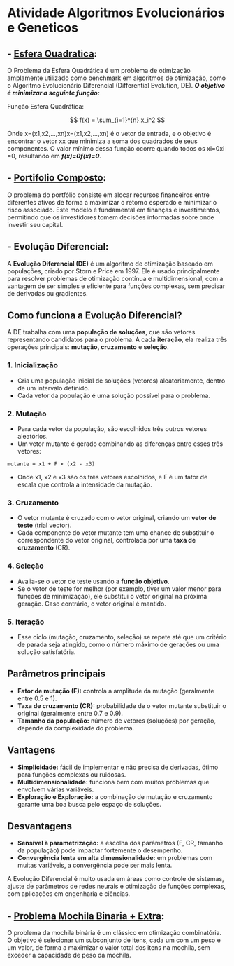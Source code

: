 # Atividade Algoritmos Evolucionários e Geneticos

## - [Esfera Quadratica](/esfera-quadratica.py): 
O Problema da Esfera Quadrática é um problema de otimização amplamente utilizado como benchmark em algoritmos de otimização, como o Algoritmo Evolucionário Diferencial (Differential Evolution, DE). ***O objetivo é minimizar a seguinte função:***

Função Esfera Quadrática:

$$
f(x) = \sum_{i=1}^{n} x_i^2
$$


Onde x=(x1,x2,...,xn)x=(x1​,x2​,...,xn​) é o vetor de entrada, e o objetivo é encontrar o vetor xx que minimiza a soma dos quadrados de seus componentes. O valor mínimo dessa função ocorre quando todos os xi=0xi​=0, resultando em ***f(x)=0f(x)=0***.

## - [Portifolio Composto](portifolio-composto.py):

O problema do portfólio consiste em alocar recursos financeiros entre diferentes ativos de forma a maximizar o retorno esperado e minimizar o risco associado. Este modelo é fundamental em finanças e investimentos, permitindo que os investidores tomem decisões informadas sobre onde investir seu capital.

## - Evolução Diferencial: 

A **Evolução Diferencial (DE)** é um algoritmo de otimização baseado em populações, criado por Storn e Price em 1997. Ele é usado principalmente para resolver problemas de otimização contínua e multidimensional, com a vantagem de ser simples e eficiente para funções complexas, sem precisar de derivadas ou gradientes.

## Como funciona a Evolução Diferencial?

A DE trabalha com uma **população de soluções**, que são vetores representando candidatos para o problema. A cada **iteração**, ela realiza três operações principais: **mutação, cruzamento** e **seleção**.

### 1. Inicialização
- Cria uma população inicial de soluções (vetores) aleatoriamente, dentro de um intervalo definido.
- Cada vetor da população é uma solução possível para o problema.

### 2. Mutação
- Para cada vetor da população, são escolhidos três outros vetores aleatórios.
- Um vetor mutante é gerado combinando as diferenças entre esses três vetores:

```text
mutante = x1 + F × (x2 - x3)
```

- Onde x1, x2 e x3 são os três vetores escolhidos, e F é um fator de escala que controla a intensidade da mutação.

### 3. Cruzamento
- O vetor mutante é cruzado com o vetor original, criando um **vetor de teste** (trial vector).
- Cada componente do vetor mutante tem uma chance de substituir o correspondente do vetor original, controlada por uma **taxa de cruzamento** (CR).

### 4. Seleção
- Avalia-se o vetor de teste usando a **função objetivo**.
- Se o vetor de teste for melhor (por exemplo, tiver um valor menor para funções de minimização), ele substitui o vetor original na próxima geração. Caso contrário, o vetor original é mantido.

### 5. Iteração
- Esse ciclo (mutação, cruzamento, seleção) se repete até que um critério de parada seja atingido, como o número máximo de gerações ou uma solução satisfatória.

## Parâmetros principais
- **Fator de mutação (F):** controla a amplitude da mutação (geralmente entre 0.5 e 1).
- **Taxa de cruzamento (CR):** probabilidade de o vetor mutante substituir o original (geralmente entre 0.7 e 0.9).
- **Tamanho da população:** número de vetores (soluções) por geração, depende da complexidade do problema.

## Vantagens
- **Simplicidade:** fácil de implementar e não precisa de derivadas, ótimo para funções complexas ou ruidosas.
- **Multidimensionalidade:** funciona bem com muitos problemas que envolvem várias variáveis.
- **Exploração e Exploração:** a combinação de mutação e cruzamento garante uma boa busca pelo espaço de soluções.

## Desvantagens
- **Sensível à parametrização:** a escolha dos parâmetros (F, CR, tamanho da população) pode impactar fortemente o desempenho.
- **Convergência lenta em alta dimensionalidade:** em problemas com muitas variáveis, a convergência pode ser mais lenta.


A Evolução Diferencial é muito usada em áreas como controle de sistemas, ajuste de parâmetros de redes neurais e otimização de funções complexas, com aplicações em engenharia e ciências.

## - [Problema Mochila Binaria + Extra](/problema-mochila-binaria.py):

O problema da mochila binária é um clássico em otimização combinatória. O objetivo é selecionar um subconjunto de itens, cada um com um peso e um valor, de forma a maximizar o valor total dos itens na mochila, sem exceder a capacidade de peso da mochila. 